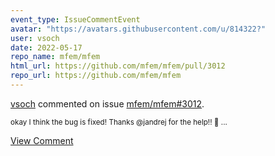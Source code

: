 ```yaml
---
event_type: IssueCommentEvent
avatar: "https://avatars.githubusercontent.com/u/814322?"
user: vsoch
date: 2022-05-17
repo_name: mfem/mfem
html_url: https://github.com/mfem/mfem/pull/3012
repo_url: https://github.com/mfem/mfem
---
```


<a href='https://github.com/vsoch' target='_blank'>vsoch</a> commented on issue <a href='https://github.com/mfem/mfem/pull/3012' target='_blank'>mfem/mfem#3012</a>.

<small>okay I think the bug is fixed! Thanks @jandrej for the help!! :partying_face: ...</small>

<a href='https://github.com/mfem/mfem/pull/3012' target='_blank'>View Comment</a>